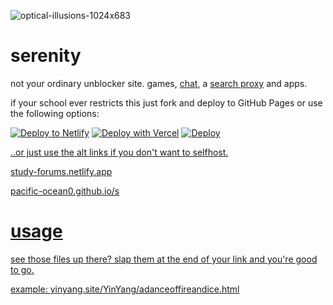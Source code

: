 ![optical-illusions-1024x683](https://github.com/Flake6/serenity/assets/164063937/fb3f938d-7a1d-486d-a259-9fd028a2f374)
# serenity


not your ordinary unblocker site. games, [chat](https://voxel.is-a.dev/YinYang/chat.html), a [search proxy](https://voxel.is-a.dev/YinYang/pr0xy.html) and apps.

if your school ever restricts this just fork and deploy to GitHub Pages or use the following options:

<a href="https://app.netlify.com/start/deploy?repository=https://github.com/Flake6/Serenity"><img src="https://www.netlify.com/img/deploy/button.svg" alt="Deploy to Netlify"></a>
<a href="https://vercel.com/new/clone?repository-url=https%3A%2F%2Fgithub.com%2FFlake6%2FSerenity"><img src="https://vercel.com/button" alt="Deploy with Vercel"/></a>
<a href="https://heroku.com/deploy?template=https://github.com/Flake6/Serenity"><img src="https://www.herokucdn.com/deploy/button.svg" alt="Deploy">

..or just use the alt links if you don't want to selfhost.

study-forums.netlify.app

pacific-ocean0.github.io/s

# usage

see those files up there? slap them at the end of your link and you're good to go.

example: yinyang.site/YinYang/adanceoffireandice.html
